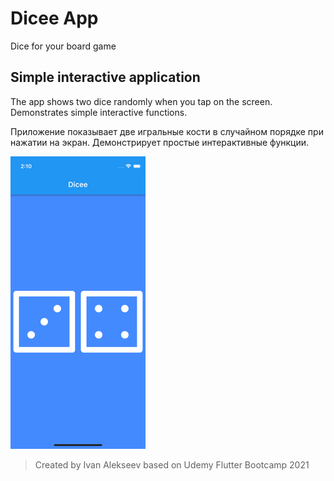 # Dicee App

Dice for your board game

## Simple interactive application

The app shows two dice randomly when you tap on the screen.
Demonstrates simple interactive functions.

Приложение показывает две игральные кости в случайном порядке при нажатии на экран.
Демонстрирует простые интерактивные функции.

![](/images/Screen.png)

> Created by Ivan Alekseev based on Udemy Flutter Bootcamp 2021

